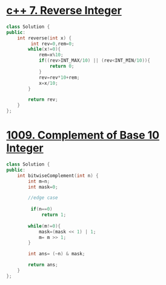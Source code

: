 # [c++ 7. Reverse Integer](https://leetcode.com/problems/reverse-integer/)
```c++
class Solution {
public:
    int reverse(int x) {
         int rev=0,rem=0;
        while(x!=0){
            rem=x%10;
            if((rev>INT_MAX/10) || (rev<INT_MIN/10)){
                return 0;
            }
            rev=rev*10+rem;
            x=x/10;
        }

        return rev;
    }
};
```

# [1009. Complement of Base 10 Integer](https://leetcode.com/problems/complement-of-base-10-integer/description/)
```c++
class Solution {
public:
    int bitwiseComplement(int n) {
        int m=n;
        int mask=0;

        //edge case
        
         if(n==0)
             return 1;
        
        while(m!=0){
            mask=(mask << 1) | 1;
            m= m >> 1;
        }

        int ans= (~n) & mask;

        return ans;
    }
};

```